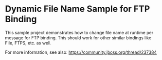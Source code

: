 # Dynamic File Name Sample for FTP Binding

This sample project demonstrates how to change file name at runtime per message for FTP binding. This should work for other similar bindings like File, FTPS, etc. as well.

For more information, see also: https://community.jboss.org/thread/237384
